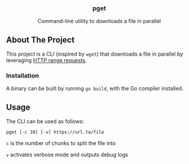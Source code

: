<p align="center">
  <h3 align="center">pget</h3>

  <p align="center">
    Command-line utility to downloads a file in parallel
</p>

## About The Project

This project is a CLI (inspired by `wget`) that downloads a file in parallel by leveraging 
[HTTP range requests](https://developer.mozilla.org/en-US/docs/Web/HTTP/Range_requests).

### Installation

A binary can be built by running `go build`, with the Go compiler installed.

## Usage

The CLI can be used as follows:

```
pget [-c 10] [-v] https://url.to/file 
```

`c` is the number of chunks to split the file into

`v` activates verbose mode and outputs debug logs 

